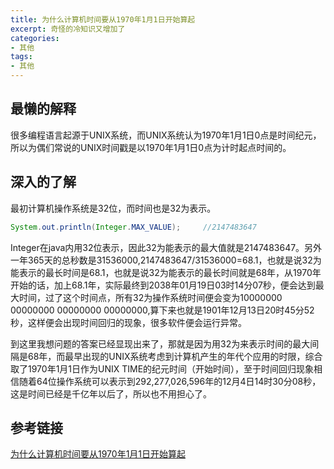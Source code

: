 ```yaml
---
title: 为什么计算机时间要从1970年1月1日开始算起
excerpt: 奇怪的冷知识又增加了
categories:
- 其他
tags:
- 其他
---
```


## 最懒的解释
很多编程语言起源于UNIX系统，而UNIX系统认为1970年1月1日0点是时间纪元，所以为偶们常说的UNIX时间戳是以1970年1月1日0点为计时起点时间的。

## 深入的了解
最初计算机操作系统是32位，而时间也是32为表示。
```java
System.out.println(Integer.MAX_VALUE);     //2147483647
```
Integer在java内用32位表示，因此32为能表示的最大值就是2147483647。另外一年365天的总秒数是31536000,2147483647/31536000=68.1，也就是说32为能表示的最长时间是68.1，也就是说32为能表示的最长时间就是68年，从1970年开始的话，加上68.1年，实际最终到2038年01月19日03时14分07秒，便会达到最大时间，过了这个时间点，所有32为操作系统时间便会变为10000000 00000000 00000000 00000000,算下来也就是1901年12月13日20时45分52秒，这样便会出现时间回归的现象，很多软件便会运行异常。

到这里我想问题的答案已经显现出来了，那就是因为用32为来表示时间的最大间隔是68年，而最早出现的UNIX系统考虑到计算机产生的年代个应用的时限，综合取了1970年1月1日作为UNIX TIME的纪元时间（开始时间），至于时间回归现象相信随着64位操作系统可以表示到292,277,026,596年的12月4日14时30分08秒，这是时间已经是千亿年以后了，所以也不用担心了。

## 参考链接
[为什么计算机时间要从1970年1月1日开始算起](https://blog.csdn.net/kang19940713/article/details/60466393/)